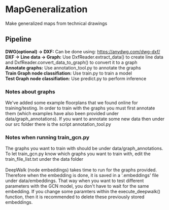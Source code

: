 # MapGeneralization
Make generalized maps from technical drawings 

## Pipeline
**DWG(optional) -> DXF:** Can be done using: https://anydwg.com/dwg-dxf/  
**DXF -> Line data -> Graph:** Use DxfReader.extract_data() to create line data and DxfReader.convert_data_to_graph() to convert it to a graph  
**Annotate graphs:** Use annotation_tool.py to annotate the graphs  
**Train Graph node classifiation:** Use train.py to train a model  
**Test Graph node classifiation:** Use predict.py to perform inference  

### Notes about graphs
We've added some example floorplans that we found online for training/testing. In order to train with the graphs you must
 first annotate them (which examples have also been provided under data/graph_annotations). If you want to annotate some 
 new data then under our src folder there is the script annotation_tool.py

### Notes when running train_gcn.py
The graphs you want to train with should be under data/graph_annotations. To let train_gcn.py know which graphs you want
 to train with, edit the train_file_list.txt under the data folder
<br/>
<br/>
DeepWalk (node embeddings) takes time to run for the graphs provided. Therefore when the embedding is done, it is 
saved in a '.embeddings' file under data/embeddings. That way when you want to test different parameters with the 
GCN model, you don't have to wait for the same embedding. If you change some paramters within the execute_deepwalk() 
function, then it is recommended to delete these previously stored embeddings.
